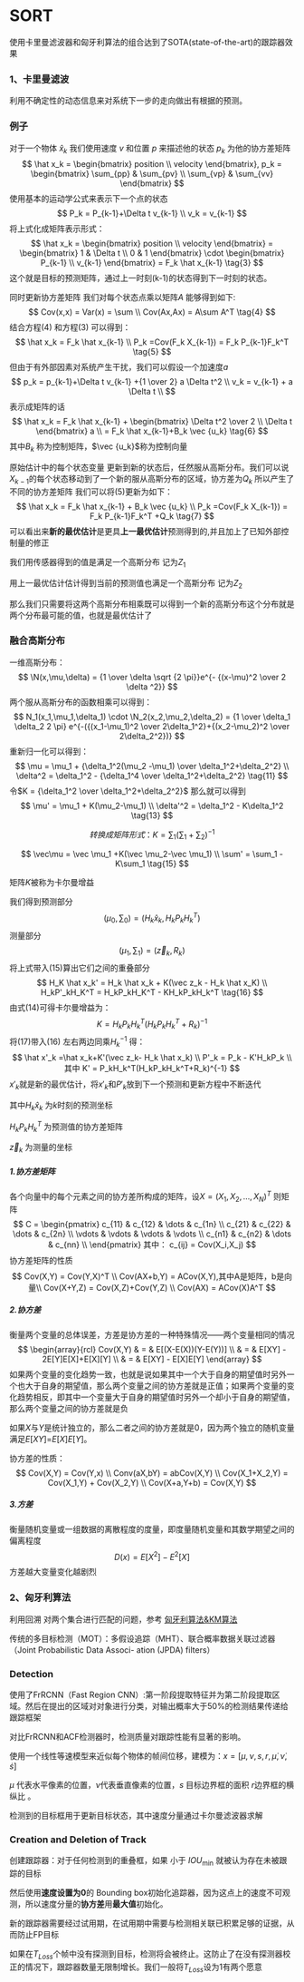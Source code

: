 # SORT

使用卡里曼滤波器和匈牙利算法的组合达到了SOTA(state-of-the-art)的跟踪器效果

### 1、卡里曼滤波

利用不确定性的动态信息来对系统下一步的走向做出有根据的预测。

### 例子

对于一个物体 $\hat x_k$ 我们使用速度 $v$ 和位置 $p$ 来描述他的状态 $p_k$ 为他的协方差矩阵
$$
\hat x_k = 
\begin{bmatrix}
position \\
velocity
\end{bmatrix},
p_k = \begin{bmatrix}
\sum_{pp} & \sum_{pv} \\
\sum_{vp} & \sum_{vv}
\end{bmatrix}
$$
使用基本的运动学公式来表示下一个点的状态
$$
P_k = P_{k-1}+\Delta t v_{k-1} \\
v_k = v_{k-1} 
$$
将上式化成矩阵表示形式：
$$
\hat x_k = \begin{bmatrix}
position \\
velocity
\end{bmatrix} 
= \begin{bmatrix}
1 & \Delta t \\
0 & 1
\end{bmatrix} \cdot
\begin{bmatrix}
P_{k-1} \\
v_{k-1}
\end{bmatrix} = F_k \hat x_{k-1} \tag{3}
$$
这个就是目标的预测矩阵，通过上一时刻(k-1)的状态得到下一时刻的状态。

同时更新协方差矩阵 我们对每个状态点乘以矩阵$A$ 能够得到如下:
$$
Cov(x,x) = Var(x) =  \sum \\
Cov(Ax,Ax) = A\sum A^T \tag{4}
$$
结合方程$(4)$ 和方程$(3)$ 可以得到：
$$
\hat x_k = F_k \hat x_{k-1} \\
P_k =Cov(F_k X_{k-1}) =  F_k P_{k-1}F_k^T  \tag{5}
$$
但由于有外部因素对系统产生干扰，我们可以假设一个加速度$a$
$$
p_k = p_{k-1}+\Delta t v_{k-1} +{1 \over 2} a \Delta t^2 \\
v_k = v_{k-1} + a \Delta t \\
$$
表示成矩阵的话
$$
\hat x_k = F_k \hat x_{k-1} + \begin{bmatrix}
\Delta t^2 \over 2 \\
\Delta t
\end{bmatrix} a \\
= F_k \hat x_{k-1}+B_k \vec {u_k}   \tag{6}
$$
其中$B_k$ 称为控制矩阵，$\vec {u_k}$称为控制向量

原始估计中的每个状态变量 更新到新的状态后，任然服从高斯分布。我们可以说$X_{k-1}$的每个状态移动到了一个新的服从高斯分布的区域，协方差为$Q_k$ 所以产生了不同的协方差矩阵 我们可以将$(5)$更新为如下：
$$
\hat x_k = F_k \hat x_{k-1} + B_k \vec {u_k} \\
P_k =Cov(F_k X_{k-1}) =  F_k P_{k-1}F_k^T +Q_k  \tag{7}
$$
可以看出来**新的最优估计**是更具**上一最优估计**预测得到的,并且加上了已知外部控制量的修正

我们用传感器得到的值是满足一个高斯分布 记为$Z_1$

用上一最优估计估计得到当前的预测值也满足一个高斯分布 记为$Z_2$

那么我们只需要将这两个高斯分布相乘既可以得到一个新的高斯分布这个分布就是两个分布最可能的值，也就是最优估计了

### 融合高斯分布

一维高斯分布：
$$
\N(x,\mu,\delta) = {1 \over \delta \sqrt {2 \pi}}e^{- {(x-\mu)^2 \over 2 \delta ^2}}
$$
两个服从高斯分布的函数相乘可以得到：
$$
N_1(x_1,\mu_1,\delta_1) \cdot \N_2(x_2,\mu_2,\delta_2)
= {1 \over \delta_1 \delta_2 2 \pi} e^{-({(x_1-\mu_1)^2 \over 2\delta_1^2}+{(x_2-\mu_2)^2 \over 2\delta_2^2})} 
$$
重新归一化可以得到：
$$
\mu = \mu_1 + {\delta_1^2(\mu_2 -\mu_1) \over \delta_1^2+\delta_2^2} \\
\delta^2 = \delta_1^2 - {\delta_1^4 \over \delta_1^2+\delta_2^2} \tag{11}
$$
令$K = {\delta_1^2 \over \delta_1^2+\delta_2^2}$ 那么就可以得到
$$
\mu' = \mu_1 + K(\mu_2-\mu_1) \\
\delta'^2 = \delta_1^2 - K\delta_1^2 \tag{13}
$$

$$
转换成矩阵形式：K = \sum_1(\sum_1 + \sum_2)^{-1} \tag{14}
$$


$$
\vec\mu = \vec \mu_1 +K(\vec \mu_2-\vec \mu_1) \\
\sum' = \sum_1 - K\sum_1 \tag{15}
$$


矩阵$K$被称为卡尔曼增益

我们得到预测部分
$$
(\mu_0,\sum_0) = (H_k\hat x_k,H_kP_kH_k^T)
$$
测量部分
$$
(\mu_1,\sum_1) = (\vec z_k,R_k)
$$
将上式带入$(15)$算出它们之间的重叠部分
$$
H_K \hat x_k' = H_k \hat x_k + K(\vec z_k - H_k \hat x_K) \\
H_kP'_kH_K^T = H_kP_kH_K^T - KH_kP_kH_k^T \tag{16}
$$
由式$(14)$可得卡尔曼增益为：
$$
K = H_kP_kH_k^T(H_kP_kH_k^T+R_k)^{-1} \tag{17}
$$
将$(17)$带入$(16)$ 左右两边同乘$H_k^{-1}$ 得：
$$
\hat x'_k =\hat x_k+K'(\vec z_k- H_k \hat x_k) \\
P'_k = P_k - K'H_kP_k \\
其中 K' = P_kH_k^T(H_kP_kH_k^T+R_k)^{-1}
$$
$x'_k$就是新的最优估计，将$x'_k$和$P'_k$放到下一个预测和更新方程中不断迭代

其中$H_k\hat x_k$ 为$k$时刻的预测坐标

$H_kP_kH_k^T$ 为预测值的协方差矩阵

$\vec z_k$ 为测量的坐标

##### 1.协方差矩阵

各个向量中的每个元素之间的协方差所构成的矩阵，设$X = (X_1,X_2,\dots,X_N)^T$ 则矩阵
$$
C = \begin{pmatrix}
c_{11} & c_{12} & \dots & c_{1n} \\
c_{21} & c_{22} & \dots & c_{2n} \\
\vdots & \vdots & \vdots & \vdots \\
c_{n1} & c_{n2} & \dots & c_{nn} \\
\end{pmatrix} 其中：
c_{ij} = Cov(X_i,X_j)
$$
协方差矩阵的性质
$$
Cov(X,Y) = Cov(Y,X)^T \\
Cov(AX+b,Y) = ACov(X,Y),其中A是矩阵，b是向量\\
Cov(X+Y,Z) = Cov(X,Z)+Cov(Y,Z) \\
Cov(AX) = ACov(X)A^T
$$


##### 2.协方差

衡量两个变量的总体误差，方差是协方差的一种特殊情况——两个变量相同的情况
$$
\begin{array}{rcl}
Cov(X,Y) & = & E[(X-E(X))(Y-E(Y))] \\
& = & E[XY] - 2E[Y]E[X]+E[X][Y] \\
& = & E[XY] - E[X]E[Y]
\end{array}
$$
如果两个变量的变化趋势一致，也就是说如果其中一个大于自身的期望值时另外一个也大于自身的期望值，那么两个变量之间的协方差就是正值；如果两个变量的变化趋势相反，即其中一个变量大于自身的期望值时另外一个却小于自身的期望值，那么两个变量之间的协方差就是负

如果*X*与*Y*是统计独立的，那么二者之间的协方差就是0，因为两个独立的随机变量满足*E*[*XY*]=*E*[*X*]*E*[*Y*]。

协方差的性质：
$$
Cov(X,Y) = Cov(Y,x) \\
Conv(aX,bY) = abCov(X,Y) \\ 
Cov(X_1+X_2,Y) = Cov(X_1,Y) + Cov(X_2,Y) \\
Cov(X+a,Y+b) = Cov(X,Y)
$$


##### 3.方差

衡量随机变量或一组数据的离散程度的度量，即度量随机变量和其数学期望之间的偏离程度
$$
D(x) = E[X^2]-E^2[X]
$$
方差越大变量变化越剧烈



### 2、匈牙利算法

利用回溯 对两个集合进行匹配的问题，参考 [匈牙利算法&KM算法](https://zhuanlan.zhihu.com/p/62981901)



传统的多目标检测（MOT）：多假设追踪（MHT）、联合概率数据关联过滤器（Joint Probabilistic Data Associ-
ation (JPDA) filters）

### Detection

使用了FrRCNN（Fast Region CNN）:第一阶段提取特征并为第二阶段提取区域。然后在提出的区域对对象进行分类，对输出概率大于50%的检测结果传递给跟踪框架

对比FrRCNN和ACF检测器时，检测质量对跟踪性能有显著的影响。

使用一个线性等速模型来近似每个物体的帧间位移，建模为：$x = [\mu,\nu,s,r,\dot \mu,\dot \nu,\dot s]$

$\mu$ 代表水平像素的位置，$\nu$代表垂直像素的位置，$s$ 目标边界框的面积  $r$边界框的横纵比 。

检测到的目标框用于更新目标状态，其中速度分量通过卡尔曼滤波器求解

### Creation and Deletion of Track

创建跟踪器：对于任何检测到的重叠框，如果 小于 $IOU_{\min}$  就被认为存在未被跟踪的目标

然后使用**速度设置为0**的 Bounding box初始化追踪器，因为这点上的速度不可观测，所以速度分量的**协方差**用**最大值**初始化。

新的跟踪器需要经过试用期，在试用期中需要与检测相关联已积累足够的证据，从而防止FP目标



如果在$T_{Loss}$个帧中没有探测到目标，检测将会被终止。这防止了在没有探测器校正的情况下，跟踪器数量无限制增长。我们一般将$T_{Loss}$设为1有两个愿意





